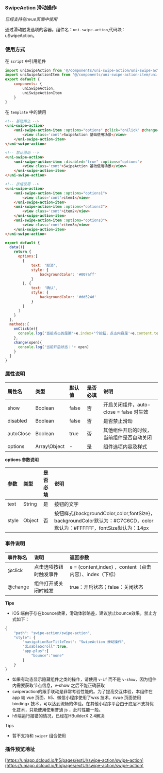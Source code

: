 ### SwipeAction 滑动操作
*已经支持在nvue页面中使用*

通过滑动触发选项的容器，组件名：``uni-swipe-action``,代码块： uSwipeAction。

### 使用方式

在 ``script`` 中引用组件 

```javascript
import uniSwipeAction from '@/components/uni-swipe-action/uni-swipe-action.vue'
import uniSwipeActionItem from '@/components/uni-swipe-action-item/uni-swipe-action-item.vue'
export default {
    components: {
		uniSwipeAction,
		uniSwipeActionItem
	}
}
```

在 ``template`` 中的使用

```html
<!-- 基础用法 -->
<uni-swipe-action>
	<uni-swipe-action-item :options="options" @click="onClick" @change="change">
		<view class='cont'>SwipeAction 基础使用场景</view>
	</uni-swipe-action-item>
</uni-swipe-action>

<!-- 禁止滑动 -->
<uni-swipe-action>
	<uni-swipe-action-item :disabled="true" :options="options">
		<view class='cont'>SwipeAction 基础使用场景</view>
	</uni-swipe-action-item>
</uni-swipe-action>

<!-- 按组使用 -->
<uni-swipe-action>
    <uni-swipe-action-item :options="options1">
		<view class='cont'>item1</view>
    </uni-swipe-action-item>
    <uni-swipe-action-item :options="options2">
		<view class='cont'>item2</view>
    </uni-swipe-action-item>
    <uni-swipe-action-item :options="options3">
		<view class='cont'>item3</view>
    </uni-swipe-action-item>
</uni-swipe-action>
```


```javascript
export default {
  data(){
    return {
      options:[
        {
            text: '取消',
            style: {
                backgroundColor: '#007aff'
            }
        }, {
            text: '确认',
            style: {
                backgroundColor: '#dd524d'
            }
        }
      ]
    }
  },
  methods:{
    onClick(e){
      console.log('当前点击的是第'+e.index+'个按钮，点击内容是'+e.content.text)
    },
    change(open){
      console.log('当前开启状态：'+ open)
    }
  }
}

```


### 属性说明

|属性名		|类型			|默认值	|是否必填	|说明										|
|:--		|:--			|:--	|:--		|:--										|
|show		|Boolean		|false	|否			|开启关闭组件，auto-close = false 时生效	|
|disabled	|Boolean		|false	|否			|是否禁止滑动								|
|autoClose	|Boolean		|true	|否			|其他组件开启的时候，当前组件是否自动关闭	|
|options	|Array\Object	|-		|是			|组件选项内容及样式							|

**options 参数说明**

|参数	|类型	|是否必填	|说明																													|
|:--	|:--	|:--		|:--																													|
|text	|String	|是			|按钮的文字																												|
|style	|Object	|否			|按钮样式{backgroundColor,color,fontSize}，backgroundColor默认为：#C7C6CD，color默认为：#FFFFFF，fontSize默认为：14px	|

### 事件说明

|事件称名	|说明					|返回参数													|
|:--		|:---				|:--													|
|@click		|点击选项按钮时触发事件	|e = {content,index} ，content（点击内容）、index（下标）	|
|@change	|组件打开或关闭时触发	|true：开启状态；false：关闭状态							|

**Tips**

- iOS 端由于存在bounce效果，滑动体验略差，建议禁止bounce效果，禁止方式如下：

```javascript
{
	"path": "swipe-action/swipe-action",
	"style": {
		"navigationBarTitleText": "SwipeAction 滑动操作",
		"disableScroll":true,
		"app-plus":{
			"bounce":"none"
		}
	}
}
```

- 如果有动态显示隐藏组件之类的操作，请使用 `v-if` 而不是 `v-show`，因为组件内需要获取节点信息，v-show 之后不能正确获取
- swiperaction的跟手联动是非常考验性能的。为了提高交互体验，本组件在app 端 vue 页面、h5、微信小程序使用了wxs 技术，nvue 页面使用 bindingx 技术，可以达到流畅的体验。在其他小程序平台由于底层不支持优化技术，只能使用使用普通 js ，此时性能一般。
- h5端运行报错的情况，已经在HBuilderX 2.4解决


Tips
- 暂不支持和 `swiper` 组合使用

### 插件预览地址 

[https://uniapp.dcloud.io/h5/pages/extUI/swipe-action/swipe-action](https://uniapp.dcloud.io/h5/pages/extUI/swipe-action/swipe-action)